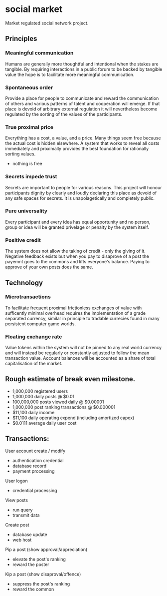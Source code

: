 # social market

Market regulated social network project.

## Principles
### Meaningful communication
Humans are generally more thoughtful and intentional when the stakes are tangible. By requiring interactions in a public forum to be backed by tangible value the hope is to facilitate more meaningful communication.
### Spontaneous order
Provide a place for people to communicate and reward the communication of others and various patterns of talent and cooperation will emerge.  If that place is devoid of arbitrary external regulation it will nevertheless become regulated by the sorting of the values of the participants. 
### True proximal price
Everything has a cost, a value, and a price.  Many things seem free because the actual cost is hidden elsewhere.  A system that works to reveal all costs immediately and proximally provides the best foundation for rationally sorting values.
* nothing is free
### Secrets impede trust
Secrets are important to people for various reasons.  This project will honour participants dignity by clearly and loudly declaring this place as devoid of any safe spaces for secrets.  It is unapolagetically and completely public.
### Pure universality
Every participant and every idea has equal opportunity and no person, group or idea will be granted privelage or penalty by the system itself.
### Positive credit
The system does not allow the taking of credit - only the giving of it.  Negative feedback exists but when you pay to disaprove of a post the payemnt goes to the commons and lifts everyone's balance.  Paying to approve of your own posts does the same.

## Technology
### Microtransactions
To facilitate frequent proximal frictionless exchanges of value with sufficently minimal overhead requires the implementation of a grade separated currency, similar in principle to tradable currecies found in many persistent computer game worlds.
### Floating exchange rate
Value tokens within the system will not be pinned to any real world currency and will instead be regularly or constantly adjusted to follow the mean transaction value.  Account balances will be accounted as a share of total capitalisation of the market.

## Rough estimate of break even milestone.
* 1,000,000 registered users
* 1,000,000 daily posts @ $0.01
* 100,000,000 posts viewed daily @ $0.00001
* 1,000,000 post ranking transactions @ $0.000001
* $11,100 daily income
* $11,100 daily operating expend (including amortized capex)
* $0.0111 average daily user cost

## Transactions:

User account create / modify
* authentication credential
* database record 
* payment processing

User logon
* credential processing

View posts
* run query
* transmit data

Create post
* database update
* web host

Pip a post (show approval/appreciation)
* elevate the post's ranking
* reward the poster

Kip a post (show disaproval/offence)
* suppress the post's ranking
* reward the common


